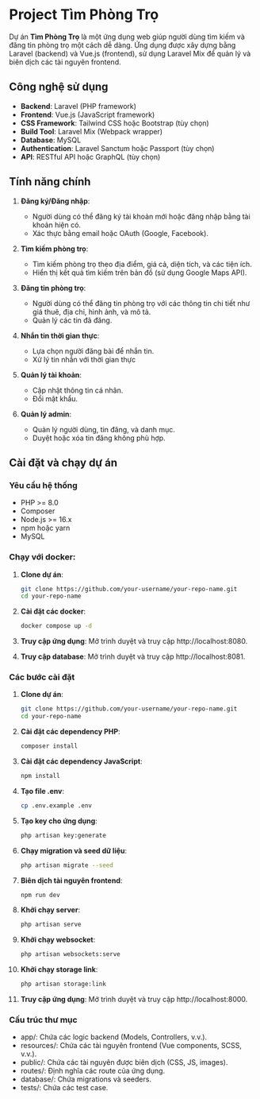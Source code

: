 # Project Tìm Phòng Trọ

Dự án **Tìm Phòng Trọ** là một ứng dụng web giúp người dùng tìm kiếm và đăng tin phòng trọ một cách dễ dàng. Ứng dụng được xây dựng bằng Laravel (backend) và Vue.js (frontend), sử dụng Laravel Mix để quản lý và biên dịch các tài nguyên frontend.

## Công nghệ sử dụng

-   **Backend**: Laravel (PHP framework)
-   **Frontend**: Vue.js (JavaScript framework)
-   **CSS Framework**: Tailwind CSS hoặc Bootstrap (tùy chọn)
-   **Build Tool**: Laravel Mix (Webpack wrapper)
-   **Database**: MySQL
-   **Authentication**: Laravel Sanctum hoặc Passport (tùy chọn)
-   **API**: RESTful API hoặc GraphQL (tùy chọn)

## Tính năng chính

1. **Đăng ký/Đăng nhập**:

    - Người dùng có thể đăng ký tài khoản mới hoặc đăng nhập bằng tài khoản hiện có.
    - Xác thực bằng email hoặc OAuth (Google, Facebook).

2. **Tìm kiếm phòng trọ**:

    - Tìm kiếm phòng trọ theo địa điểm, giá cả, diện tích, và các tiện ích.
    - Hiển thị kết quả tìm kiếm trên bản đồ (sử dụng Google Maps API).

3. **Đăng tin phòng trọ**:

    - Người dùng có thể đăng tin phòng trọ với các thông tin chi tiết như giá thuê, địa chỉ, hình ảnh, và mô tả.
    - Quản lý các tin đã đăng.

4. **Nhắn tin thời gian thực**:

    - Lựa chọn người đăng bài để nhắn tin.
    - Xử lý tin nhắn với thời gian thực

5. **Quản lý tài khoản**:

    - Cập nhật thông tin cá nhân.
    - Đổi mật khẩu.

6. **Quản lý admin**:
    - Quản lý người dùng, tin đăng, và danh mục.
    - Duyệt hoặc xóa tin đăng không phù hợp.

## Cài đặt và chạy dự án

### Yêu cầu hệ thống

-   PHP >= 8.0
-   Composer
-   Node.js >= 16.x
-   npm hoặc yarn
-   MySQL

### Chạy với docker:

1. **Clone dự án**:

    ```bash
    git clone https://github.com/your-username/your-repo-name.git
    cd your-repo-name

    ```

2. **Cài đặt các docker**:

    ```bash
    docker compose up -d

    ```

3. **Truy cập ứng dụng**:
   Mở trình duyệt và truy cập http://localhost:8080.

4. **Truy cập database**:
   Mở trình duyệt và truy cập http://localhost:8081.

### Các bước cài đặt

1. **Clone dự án**:

    ```bash
    git clone https://github.com/your-username/your-repo-name.git
    cd your-repo-name

    ```

2. **Cài đặt các dependency PHP**:

    ```bash
    composer install

    ```

3. **Cài đặt các dependency JavaScript**:

    ```bash
    npm install

    ```

4. **Tạo file .env**:

    ```bash
    cp .env.example .env

    ```

5. **Tạo key cho ứng dụng**:

    ```bash
    php artisan key:generate

    ```

6. **Chạy migration và seed dữ liệu**:

    ```bash
    php artisan migrate --seed

    ```

7. **Biên dịch tài nguyên frontend**:

    ```bash
    npm run dev

    ```

8. **Khởi chạy server**:

    ```bash
    php artisan serve

    ```

9. **Khởi chạy websocket**:

    ```bash
    php artisan websockets:serve

    ```

10. **Khởi chạy storage link**:

    ```bash
    php artisan storage:link

    ```

11. **Truy cập ứng dụng**:
    Mở trình duyệt và truy cập http://localhost:8000.

### Cấu trúc thư mục

-   app/: Chứa các logic backend (Models, Controllers, v.v.).
-   resources/: Chứa các tài nguyên frontend (Vue components, SCSS, v.v.).
-   public/: Chứa các tài nguyên được biên dịch (CSS, JS, images).
-   routes/: Định nghĩa các route của ứng dụng.
-   database/: Chứa migrations và seeders.
-   tests/: Chứa các test case.
